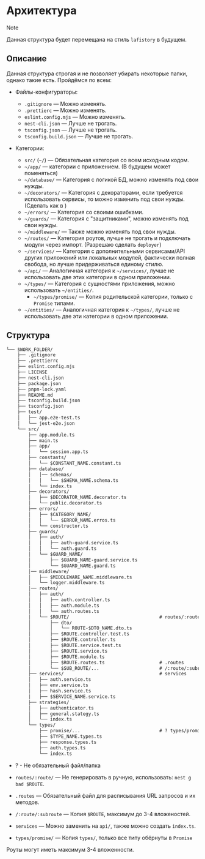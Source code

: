 # Архитектура

<!-- prettier-ignore -->
> [!NOTE]
> Данная структура будет перемещана на стиль `lafistory` в будущем.

## Описание

Данная структура строгая и не позволяет убирать некоторые папки,
однако такие есть. Пройдёмся по всем:

- Файлы-конфигураторы:
  - `.gitignore` — Можно изменять.
  - `.prettierc` — Можно изменять.
  - `eslint.config.mjs` — Можно изменять.
  - `nest-cli.json` — Лучше не трогать.
  - `tsconfig.json` — Лучше не трогать.
  - `tsconfig.build.json` — Лучше не трогать.

- Категории:
  - `src/` (`~/`) — Обязательная категория со всем исходным кодом.
  - `~/app/` — категории с приложением. (В будущем может поменяться)
  - `~/database/` — Категория с логикой БД, можно изменять под свои
    нужды.
  - `~/decorators/` — Категория с декораторами, если требуется
    использовать сервисы, то можно изменить под свои нужды. (Сделать
    как в )
  - `~/errors/` — Категория со своими ошибками.
  - `~/guards/` — Категория с "защитниками", можно изменять под свои
    нужды.
  - `~/middleware/` — Также можно изменять под свои нужды.
  - `~/routes/` — Категория роутов, лучше не трогать и подключать
    модули через импорт. (Разрешаю сделать `deployer`)
  - `~/services/` — Категория с дополнительными сервисами/API других
    приложений или локальных модулей, фактически полная свобода, но
    лучше придерживаться единому стилю.
  - `~/api/` — Аналогичная категория к `~/services/`, лучше не
    использовать две этих категории в одном приложении.
  - `~/types/` — Категория с сущностями приложения, можно использовать
    `~/entities/`.
    - `~/types/promise/` — Копия родительской категории, только с
      `Promise` типами.
  - `~/entities/` — Аналогичная категория к `~/types/`, лучше не
    использовать две эти категории в одном приложении.

## Структура

```txt
└── $WORK_FOLDER/
    ├── .gitignore
    ├── .prettierrc
    ├── eslint.config.mjs
    ├── LICENSE
    ├── nest-cli.json
    ├── package.json
    ├── pnpm-lock.yaml
    ├── README.md
    ├── tsconfig.build.json
    ├── tsconfig.json
    ├── test/
    │   ├── app.e2e-test.ts
    │   └── jest-e2e.json
    └── src/
        ├── app.module.ts
        ├── main.ts
        ├── app/
        │   └── session.app.ts
        ├── constants/
        │   └── $CONSTANT_NAME.constant.ts
        ├── database/
        │   │── schemas/
        |   |   └── $SHEMA_NAME.schema.ts
        │   └── index.ts
        ├── decorators/
        │   ├── $DECORATOR_NAME.decorator.ts
        │   └── public.decorator.ts
        ├── errors/
        │   ├── $CATEGORY_NAME/
        │   │   └── $ERROR_NAME.erros.ts
        │   └── constructor.ts
        ├── guards/
        │   ├── auth/
        │   │   ├── auth-guard.service.ts
        │   │   └── auth.guard.ts
        │   └── $GUARD_NAME/
        │       ├── $GUARD_NAME-guard.service.ts
        │       └── $GUARD_NAME.guard.ts
        │── middleware/
        │   ├── $MIDDLEWARE_NAME.middleware.ts
        │   └── logger.middleware.ts
        │── routes/
        │   ├── auth/
        │   │   ├── auth.controller.ts
        │   │   ├── auth.module.ts
        │   │   └── auth.routes.ts
        │   └── $ROUTE/                                 # routes/:route/
        │       ├── dto/
        │       │   └── ROUTE-$DTO_NAME.dto.ts
        │       ├── $ROUTE.controller.test.ts
        │       ├── $ROUTE.controller.ts
        │       ├── $ROUTE.service.test.ts
        │       ├── $ROUTE.service.ts
        │       ├── $ROUTE.module.ts
        │       ├── $ROUTE.routes.ts                    # .routes
        │       └── $SUB_ROUTE/...                      # /:route/:subroute
        ├── services/                                   # services
        │   ├── auth.service.ts
        │   ├── env.service.ts
        │   ├── hash.service.ts
        |   ├── $SERVICE_NAME.service.ts
        ├── strategies/
        │   ├── authenticator.ts
        │   ├── general.stategy.ts
        │   └── index.ts
        └── types/
            ├── promise/...                             # ? types/promise/
            ├── $TYPE_NAME.types.ts
            ├── response.types.ts
            ├── auth.types.ts
            └── index.ts
```

- ? - Не обязательный файл/папка

- `routes/:route/` — Не генерировать в ручную, использовать:
  `nest g bad $ROUTE`.
- `.routes` — Обязательный файл для расписывания URL запросов и их
  методов.
- `/:route/:subroute` — Копия `$ROUTE`, максимум до 3-4 вложеностей.
- `services` — Можно заменить на `api/`, также можно создать
  `index.ts`.
- `types/promise/` — Копия `types/`, только все типу обёрнуты в
  `Promise`

Роуты могут иметь максимум 3-4 вложенности.
